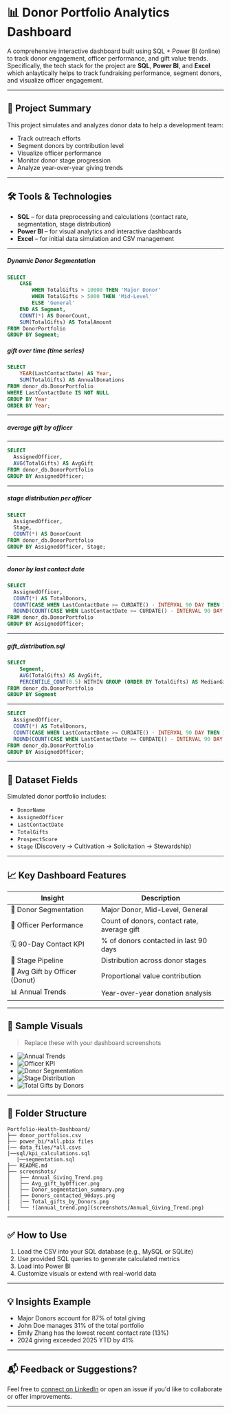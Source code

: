 
# 📊 Donor Portfolio Analytics Dashboard
A comprehensive interactive dashboard built using SQL + Power BI (online) to track donor engagement, officer performance, and gift value trends. Specifically, the tech stack for the project are **SQL**, **Power BI**, and **Excel** which anlaytically helps to track fundraising performance, segment donors, and visualize officer engagement.

---

## 🚀 Project Summary

This project simulates and analyzes donor data to help a development team:
- Track outreach efforts
- Segment donors by contribution level
- Visualize officer performance
- Monitor donor stage progression
- Analyze year-over-year giving trends

---

## 🛠️ Tools & Technologies
- **SQL** – for data preprocessing and calculations (contact rate, segmentation, stage distribution)
- **Power BI** – for visual analytics and interactive dashboards
- **Excel** – for initial data simulation and CSV management

---

##### Dynamic Donor Segmentation
```sql
SELECT
    CASE
        WHEN TotalGifts > 10000 THEN 'Major Donor'
        WHEN TotalGifts > 5000 THEN 'Mid-Level'
        ELSE 'General'
    END AS Segment,
    COUNT(*) AS DonorCount,
    SUM(TotalGifts) AS TotalAmount
FROM DonorPortfolio
GROUP BY Segment; 

```

##### gift over time (time series)

```sql
SELECT 
    YEAR(LastContactDate) AS Year,
    SUM(TotalGifts) AS AnnualDonations
FROM donor_db.DonorPortfolio
WHERE LastContactDate IS NOT NULL
GROUP BY Year
ORDER BY Year; 

```

---

##### average gift by officer

---
```sql
SELECT 
  AssignedOfficer,
  AVG(TotalGifts) AS AvgGift
FROM donor_db.DonorPortfolio
GROUP BY AssignedOfficer; 

```

---

##### stage distribution per officer

```sql
SELECT 
  AssignedOfficer,
  Stage,
  COUNT(*) AS DonorCount
FROM donor_db.DonorPortfolio
GROUP BY AssignedOfficer, Stage;

```

---

##### donor by last contact date
```sql
SELECT 
  AssignedOfficer,
  COUNT(*) AS TotalDonors,
  COUNT(CASE WHEN LastContactDate >= CURDATE() - INTERVAL 90 DAY THEN 1 END) AS ContactedLast90,
  ROUND(COUNT(CASE WHEN LastContactDate >= CURDATE() - INTERVAL 90 DAY THEN 1 END)*100.0 / COUNT(*), 2) AS PercentContacted
FROM donor_db.DonorPortfolio
GROUP BY AssignedOfficer;
```

---

##### gift_distribution.sql
```sql
SELECT 
    Segment,
    AVG(TotalGifts) AS AvgGift,
    PERCENTILE_CONT(0.5) WITHIN GROUP (ORDER BY TotalGifts) AS MedianGift
FROM donor_db.DonorPortfolio
GROUP BY Segment
```

---

```sql
SELECT 
  AssignedOfficer,
  COUNT(*) AS TotalDonors,
  COUNT(CASE WHEN LastContactDate >= CURDATE() - INTERVAL 90 DAY THEN 1 END) AS ContactedLast90,
  ROUND(COUNT(CASE WHEN LastContactDate >= CURDATE() - INTERVAL 90 DAY THEN 1 END)*100.0 / COUNT(*), 2) AS PercentContacted
FROM donor_db.DonorPortfolio
GROUP BY AssignedOfficer; 
```

---

## 📂 Dataset Fields
Simulated donor portfolio includes:
- `DonorName`
- `AssignedOfficer`
- `LastContactDate`
- `TotalGifts`
- `ProspectScore`
- `Stage` (Discovery → Cultivation → Solicitation → Stewardship)

---

## 📈 Key Dashboard Features

| Insight                          | Description |
|----------------------------------|-------------|
| 🎯 Donor Segmentation            | Major Donor, Mid-Level, General |
| 👤 Officer Performance           | Count of donors, contact rate, average gift |
| 🗓️ 90-Day Contact KPI           | % of donors contacted in last 90 days |
| 🔁 Stage Pipeline                | Distribution across donor stages |
| 🥧 Avg Gift by Officer (Donut)  | Proportional value contribution |
| 📊 Annual Trends                | Year-over-year donation analysis |

---

## 📸 Sample Visuals

> Replace these with your dashboard screenshots

- ![Annual Trends](screenshots/screenshots/Annual_Giving_Trend.png)
- ![Officer KPI](screenshots/screenshots/Avg_gift_byOfficer.png)
- ![Donor Segmentation](screenshots/screenshots/Donor_segmentation_summary.png)
- ![Stage Distribution](screenshots/screenshots/Donors_contacted_90days.png)
- ![Total Gifts by Donors](screenshots/screenshots/Total_gifts_by_Donors.png)

---

## 📁 Folder Structure

```
Portfolio-Health-Dashboard/
├── donor_portfolios.csv
├── power_bi/*all.pbix files
|── data_files/*all.csvs
|──sql/kpi_calculations.sql
   |──segmentation.sql
├── README.md
├── screenshots/
│   ├── Annual_Giving_Trend.png
│   ├── Avg_gift_byOfficer.png
│   ├── Donor_segmentation_summary.png
│   ├── Donors_contacted_90days.png
|   |── Total_gifts_by_Donors.png
│   └── ![annual_trend.png](screenshots/Annual_Giving_Trend.png)
```

---

## ✅ How to Use

1. Load the CSV into your SQL database (e.g., MySQL or SQLite)
2. Use provided SQL queries to generate calculated metrics
3. Load into Power BI
4. Customize visuals or extend with real-world data

---

## 💡 Insights Example

- Major Donors account for 87% of total giving
- John Doe manages 31% of the total portfolio
- Emily Zhang has the lowest recent contact rate (13%)
- 2024 giving exceeded 2025 YTD by 41%

---

## 📬 Feedback or Suggestions?

Feel free to [connect on LinkedIn](https://www.linkedin.com/In/foster-dompreh/) or open an issue if you'd like to collaborate or offer improvements.

---
